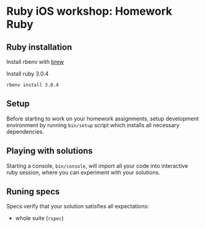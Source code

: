 # Ruby iOS workshop: Homework Ruby

## Ruby installation

Install rbenv with [brew](https://github.com/rbenv/rbenv#using-package-managers)

Install ruby 3.0.4

`rbenv install 3.0.4`

## Setup

Before starting to work on your homework assignments, setup development environment by running
`bin/setup` script which installs all necessary dependencies.

## Playing with solutions

Starting a console, `bin/console`, will import all your code into interactive ruby session, where you can
experiment with your solutions.

## Runing specs

Specs verify that your solution satisfies all expectations:
  * whole suite                                 (`rspec`)
